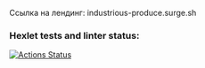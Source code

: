 Ссылка на лендинг: industrious-produce.surge.sh

### Hexlet tests and linter status:

[![Actions Status](https://github.com/alllenk1/layout-designer-project-58/actions/workflows/hexlet-check.yml/badge.svg)](https://github.com/alllenk1/layout-designer-project-58/actions)
